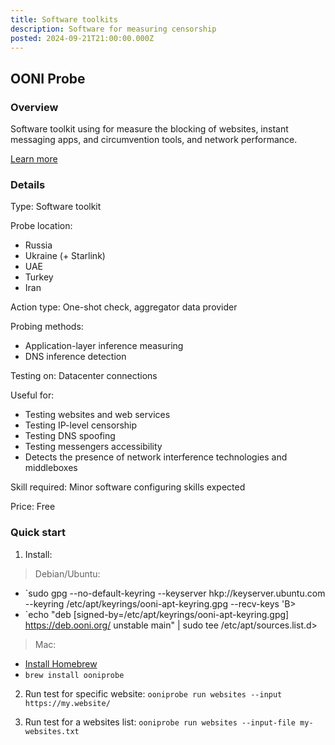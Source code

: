 ```yaml
---
title: Software toolkits
description: Software for measuring censorship
posted: 2024-09-21T21:00:00.000Z
---
```


## OONI Probe
### Overview  
Software toolkit using for measure the blocking of websites, instant messaging apps, and circumvention tools, and network performance.

[Learn more](https://ooni.org/support/ooni-probe-cli#get-started)

### Details
Type: Software toolkit

Probe location:
>
 - Russia
 - Ukraine (+ Starlink)
 - UAE
 - Turkey
 - Iran

Action type:  One-shot check, aggregator data provider

Probing methods:
>
- Application-layer inference measuring
- DNS inference detection

Testing on: Datacenter connections

Useful for:
>
 - Testing websites and web services
 - Testing IP-level censorship
 - Testing DNS spoofing
 - Testing messengers accessibility
 - Detects the presence of network interference technologies and middleboxes

Skill required: Minor software configuring skills expected

Price: Free

### Quick start
1. Install:
> Debian/Ubuntu:

- `sudo gpg --no-default-keyring --keyserver hkp://keyserver.ubuntu.com --keyring /etc/apt/keyrings/ooni-apt-keyring.gpg --recv-keys 'B>
- `echo "deb [signed-by=/etc/apt/keyrings/ooni-apt-keyring.gpg] https://deb.ooni.org/ unstable main" | sudo tee /etc/apt/sources.list.d>

> Mac:

- [Install Homebrew](https://brew.sh)
- `brew install ooniprobe`


2. Run test for specific website:
`ooniprobe run websites --input https://my.website/`

3. Run test for a websites list:
`ooniprobe run websites --input-file my-websites.txt`
